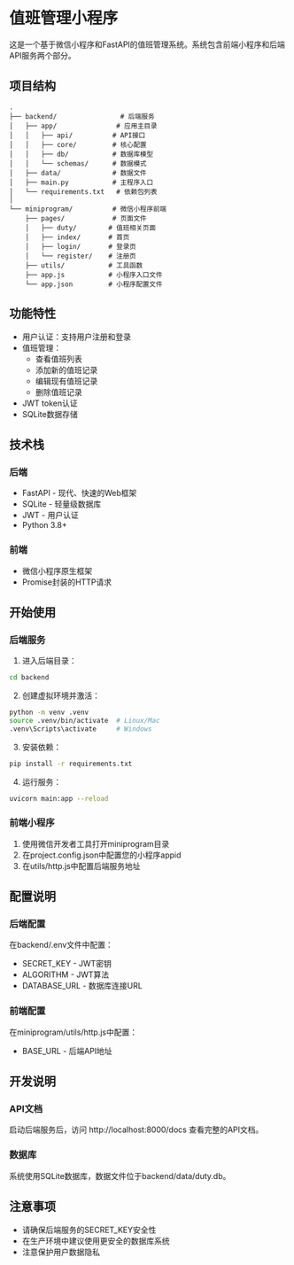 # 值班管理小程序

这是一个基于微信小程序和FastAPI的值班管理系统。系统包含前端小程序和后端API服务两个部分。

## 项目结构

```
.
├── backend/                # 后端服务
│   ├── app/               # 应用主目录
│   │   ├── api/          # API接口
│   │   ├── core/         # 核心配置
│   │   ├── db/           # 数据库模型
│   │   └── schemas/      # 数据模式
│   ├── data/             # 数据文件
│   ├── main.py           # 主程序入口
│   └── requirements.txt   # 依赖包列表
│
└── miniprogram/          # 微信小程序前端
    ├── pages/            # 页面文件
    │   ├── duty/        # 值班相关页面
    │   ├── index/       # 首页
    │   ├── login/       # 登录页
    │   └── register/    # 注册页
    ├── utils/           # 工具函数
    ├── app.js           # 小程序入口文件
    └── app.json         # 小程序配置文件

```

## 功能特性

- 用户认证：支持用户注册和登录
- 值班管理：
  - 查看值班列表
  - 添加新的值班记录
  - 编辑现有值班记录
  - 删除值班记录
- JWT token认证
- SQLite数据存储

## 技术栈

### 后端
- FastAPI - 现代、快速的Web框架
- SQLite - 轻量级数据库
- JWT - 用户认证
- Python 3.8+

### 前端
- 微信小程序原生框架
- Promise封装的HTTP请求

## 开始使用

### 后端服务

1. 进入后端目录：
```bash
cd backend
```

2. 创建虚拟环境并激活：
```bash
python -m venv .venv
source .venv/bin/activate  # Linux/Mac
.venv\Scripts\activate     # Windows
```

3. 安装依赖：
```bash
pip install -r requirements.txt
```

4. 运行服务：
```bash
uvicorn main:app --reload
```

### 前端小程序

1. 使用微信开发者工具打开miniprogram目录
2. 在project.config.json中配置您的小程序appid
3. 在utils/http.js中配置后端服务地址

## 配置说明

### 后端配置
在backend/.env文件中配置：
- SECRET_KEY - JWT密钥
- ALGORITHM - JWT算法
- DATABASE_URL - 数据库连接URL

### 前端配置
在miniprogram/utils/http.js中配置：
- BASE_URL - 后端API地址

## 开发说明

### API文档
启动后端服务后，访问 http://localhost:8000/docs 查看完整的API文档。

### 数据库
系统使用SQLite数据库，数据文件位于backend/data/duty.db。

## 注意事项

- 请确保后端服务的SECRET_KEY安全性
- 在生产环境中建议使用更安全的数据库系统
- 注意保护用户数据隐私 